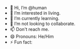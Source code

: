 - 👋 Hi, I’m @human
- 👀 I’m interested in living.
- 🌱 I’m currently learning.
- 💞️ I’m not looking to collaborate.
- 📫 Don't reach me.
- 😄 Pronouns: He/Him
- ⚡ Fun fact: 

<!---
Kunal-Shekhawat/Kunal-Shekhawat is a ✨ special ✨ repository because its `README.md` (this file) appears on your GitHub profile.
You can click the Preview link to take a look at your changes.
--->
